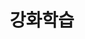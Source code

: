 ---
layout: category
taxonomy: Blogs_Korean_RL
title: "강화학습"
permalink: /Blogs_Korean/RL/
author_profile: true
---